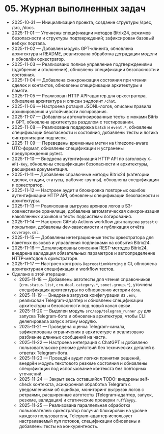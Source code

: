 # 05. Журнал выполненных задач

* 2025-10-31 — Инициализация проекта, создание структуры /spec, /src, /docs.
* 2025-11-01 — Уточнены спецификации методов Bitrix24, режимов безопасности и структуры подтверждений; зафиксирован базовый вебхук портала.
* 2025-11-02 — Добавлен модуль GPT-клиента, обновлена архитектура и README, реализована обработка деградации модели и обновлён оркестратор.
* 2025-11-03 — Реализовано полное управление подтверждениями (одобрение и отклонение), обновлены спецификации безопасности и состояния.
* 2025-11-04 — Добавлена синхронизация состояния при чтении сделок и контактов, обновлены спецификации архитектуры и памяти.
* 2025-11-05 — Реализован HTTP API-адаптер для оркестратора, обновлена архитектура и описан эндпоинт `/chat`.
* 2025-11-06 — Настроена ротация JSONL-логов, описаны правила архивирования и устойчивости логирования.
* 2025-11-07 — Добавлены автоматизированные тесты с моками Bitrix и GPT, обновлена архитектура разделом о тестировании.
* 2025-11-08 — Реализована поддержка `batch` и `event.*`, обновлены спецификации безопасности и состояния, добавлены тесты и логика синхронизации подписок.
* 2025-11-09 — Переведены временные метки на timezone-aware UTC-формат, обновлены спецификации и устранены предупреждения pytest.
* 2025-11-10 — Внедрена аутентификация HTTP API по заголовку `X-API-Key`, обновлены спецификации безопасности и архитектуры, расширена документация.
* 2025-11-11 — Добавлены справочные методы Bitrix24 (категории сделок, стадии, статусы, рабочие группы), обновлены спецификации и оркестратор.
* 2025-11-12 — Настроен аудит и блокировка повторных ошибок аутентификации HTTP API, обновлены спецификации безопасности и архитектуры.
* 2025-11-13 — Реализована выгрузка архивов логов в S3-совместимое хранилище, добавлена автоматическая синхронизация накопленных архивов и тесты подсистемы логирования.
* 2025-11-14 — Настроен GitHub Actions workflow для запуска `pytest` с покрытием, добавлены dev-зависимости и публикация отчёта `coverage.xml`.
* 2025-11-15 — Добавлены интеграционные тесты оркестратора для пакетных вызовов и управления подписками на события Bitrix24.
* 2025-11-16 — Детализированы описания REST-методов Bitrix24, внедрена валидация обязательных параметров и автоопределение HTTP-методов в оркестраторе.
* 2025-11-17 — Настроен контроль `DeprecationWarning` в CI, обновлена архитектурная спецификация и workflow тестов.
* Сделано в этой итерации:
  * 2025-11-18 — Добавлены автотесты для чтения справочников (`crm.status.list`, `crm.deal.category.*`, `sonet.group.*`), уточнена спецификация архитектуры по обновлению истории `done`.
  * 2025-11-19 — Внедрена загрузка конфигурации из `.env`, реализован Telegram-адаптер и обновлены спецификации архитектуры и безопасности под новый канал связи.
  * 2025-11-20 — Выделен модуль `src/app/telegram_runner.py` для запуска Telegram-бота и обновлена архитектура, чтобы CLI делегировала запуск этому модулю.
  * 2025-11-21 — Проведена оценка Telegram-канала, зафиксированы ограничения в архитектуре и реализовано разбиение длинных сообщений на части.
  * 2025-11-22 — Настроена интеграция с ChatGPT и добавлено пользовательское резюме действий без технических деталей в ответах Telegram-бота.
  * 2025-11-23 — Проведён аудит логики принятия решений, внедрён модуль текстового резюме состояния и обновлены спецификации под использование контекста без повторных уточнений.
  * 2025-11-24 — Закрыт весь оставшийся TODO: внедрены self-check контекста, асинхронная обработка Telegram с уведомлениями об ошибках, мониторинг выгрузок логов с ретраями, расширенные автотесты (Telegram-адаптер, запуск, резюме, валидация) и статические проверки `ruff`/`mypy`.
  * 2025-11-25 — Реализована параллельная обработка пользователей: оркестратор получил блокировки на уровне каждого пользователя, Telegram-адаптер использует настраиваемый пул потоков, спецификации обновлены и добавлены тесты на конкурентность.
